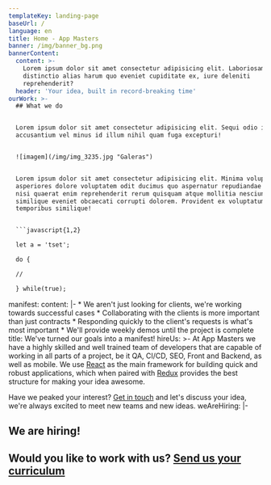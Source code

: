 ```yaml
---
templateKey: landing-page
baseUrl: /
language: en
title: Home - App Masters
banner: /img/banner_bg.png
bannerContent:
  content: >-
    Lorem ipsum dolor sit amet consectetur adipisicing elit. Laboriosam tenetur
    distinctio alias harum quo eveniet cupiditate ex, iure deleniti
    reprehenderit?
  header: 'Your idea, built in record-breaking time'
ourWork: >-
  ## What we do


  Lorem ipsum dolor sit amet consectetur adipisicing elit. Sequi odio incidunt
  accusantium vel minus id illum nihil quam fuga excepturi!


  ![imagem](/img/img_3235.jpg "Galeras")


  Lorem ipsum dolor sit amet consectetur adipisicing elit. Minima voluptatum, ea
  asperiores dolore voluptatem odit ducimus quo aspernatur repudiandae dolorum,
  nisi quaerat enim reprehenderit rerum quisquam atque mollitia nesciunt
  similique eveniet obcaecati corrupti dolorem. Provident ex voluptatum eaque
  temporibus similique!


  ```javascript{1,2}

  let a = 'tset';

  do {

  //

  } while(true);

  ```
manifest:
  content: |-
    * We aren't just looking for clients, we're working towards successful cases
    * Collaborating with the clients is more important than just contracts
    * Responding quickly to the client's requests is what's most important
    * We'll provide weekly demos until the project is complete
  title: We've turned our goals into a manifest!
hireUs: >-
  At App Masters we have a highly skilled and well trained team of developers
  that are capable of working in all parts of a project, be it QA, CI/CD, SEO,
  Front and Backend, as well as mobile. We use [React](/en/technologies/react)
  as the main framework for building quick and robust applications, which when
  paired with [Redux](/en/technologies/redux) provides the best structure for
  making your idea awesome.


  Have we peaked your interest? [Get in touch](/en/contact) and let's discuss
  your idea, we're always excited to meet new teams and new ideas.
weAreHiring: |-
  ## We are hiring!

  Would you like to work with us? [Send us your curriculum](/?)
---
```


